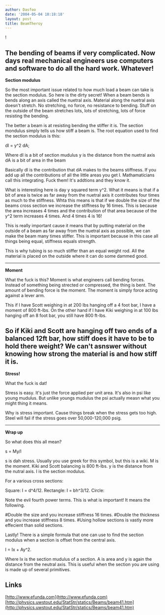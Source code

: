```yaml
---
author: Dasfoo
date: '2004-05-04 18:18:18'
layout: post
title: BeamTheroy
---
```


!

The bending of beams if very complicated.  Now days real mechanical engineers use computers and software to do all the hard work.  Whatever!
----
<b>Section modulus</b>

So the most important issue related to how much load a beam can take is the section modulus.  So here is the dirty secret!  When a beam bends is bends along an axis called the nuetral axis.  Material along the nuetral axis doesn't stretch.  No stretching, no force, no resistance to bending.  Stuff on the outside of the beam stretches lots, lots of stretching, lots of force resisting the bending.

The better a beam is at resisting bending the stiffer it is.  The section mondulus simply tells us how stiff a beam is.  The root equation used to find the section modulus is this:

dI = y^2 dA;  

Where dI is a bit of section mudulus
y is the distance from the nuetral axis
dA is a bit of area in the beam

Basically dI is the contribution that dA makes to the beams stiffness.  If you add up all the contributions of all the little areas you get I.  Mathamaticians call this integrating.  Fuck them! It's addtions and they know it.

What is interesting here is day y squared term y^2.  What it means is that if a bit of area is twice as far away from the nuetral axis it contributes four times as much to the stiffness.  Whta this means is that if we double the size of the beams cross section we increase the stiffness by 16 times.  This is because the area increases 4 times and the contribution of that area because of the y^2 term increases 4 times.  And 4 times 4 is 16!

This is really important cause it means that by putting material on the outside of a beam as far away from the nuetral axis as possible, we can make the beam many times stiffer.  This is important because in this case all things being equal, stiffness equals strength.

This is why tubing is so much stiffer than an equal weight rod.  All the material is placed on the outside where it can do some dammed good.

----
<b>Moment</b>

What the fuck is this?  Moment is what engineers call bending forces.  Instead of something being strected or compressed, the thing is bent.  The amount of bending force is the moment.  The moment is simply force acting against a lever arm.  

This if I have Scott weighing in at 200 lbs hanging off a 4 foot bar, I have a moment of 800 ft-lbs. On the other hand if I have Kiki weighing in at 100 lbs hanging off an 8 foot bar, you still have 800 ft-lbs.

So if Kiki and Scott are hanging off two ends of a balanced 12ft bar, how stiff does it have to be to hold there weight?  We can't asnswer without knowing how strong the material is and how stiff it is.
----
<b>Stress!</b>

What the fuck is dat!

Stress is easy.  It's just the force applied per unit area.  It's also in psi like young mudulus.  But unlike youngs mudulus the psi actually measn what you might thing it means.

Why is stress important.  Cause things break when the stress gets too high.  Steel will fail if the stress goes over 50,000-120,000 psig.

----
<b>Wrap up</b>

So what does this all mean?

s = My/I

s is dah stress.  Usually you use greek for this symbol, but this is a wiki.
M is the moment.  Kiki and Scott balancing is 800 ft-lbs.
y is the distance from the nutral axis.
I is the section modulus.

For a various cross sections:

Square:    I = d^4/12.
Rectangle: I = bh^3/12.
Circle: 

Note the evil fourth power terms.  This is what is important!  It means the following.

#Double the size and you increase stiffness 16 times.
#Double the thickness and you increase stiffness 8 times.
#Using hollow sections is vastly more effecient than solid sections.

Lastly!  There is a simple formula that one can use to find the section modulus when a section is offset from the central axis.

I = Ix + Ay^2.

Where Ix is the section mudulus of a section.  A is area and y is again the distance from the neutral axis.  This is useful when the section you are using is made up of several primitives.

Links
----
[http://www.efunda.com](http://www.efunda.com)
[http://physics.uwstout.edu/StatStr/statics/Beams/beam41.htm](http://physics.uwstout.edu/StatStr/statics/Beams/beam41.htm)


